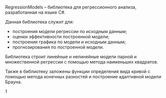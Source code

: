 RegressionModels – библиотека для регрессионного анализа, разработанная на языке C#.

Данная библиотека служит для:
- построения модели регрессии по исходным данным;
- оценки эффективности построенной модели;
- построения графика по модели и исходным данным;
- прогнозирования по построенной модели.

Библиотека строит линейные и нелинейные модели парной и множественной регрессии с помощью метода наименьших квадратов.

Также в библиотеку заложены функции определения вида кривой с помощью метода конечных разностей и построение адаптивной модели Брауна.

1
